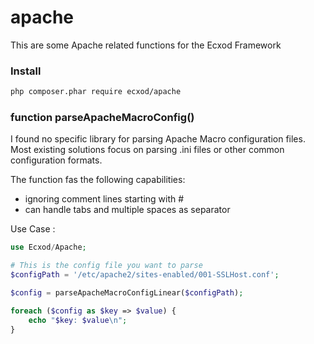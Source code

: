 # apache

This are some Apache related functions for the Ecxod Framework

### Install
```bash
php composer.phar require ecxod/apache
```

### function parseApacheMacroConfig() ###

I found no specific library for parsing Apache Macro configuration files.  
Most existing solutions focus on parsing .ini files or other common configuration formats.

The function fas the following capabilities:
 - ignoring comment lines starting with #
 -  can handle tabs and multiple spaces as separator

Use Case : 

```php
use Ecxod/Apache;

# This is the config file you want to parse
$configPath = '/etc/apache2/sites-enabled/001-SSLHost.conf';

$config = parseApacheMacroConfigLinear($configPath);

foreach ($config as $key => $value) {
    echo "$key: $value\n";
}

```